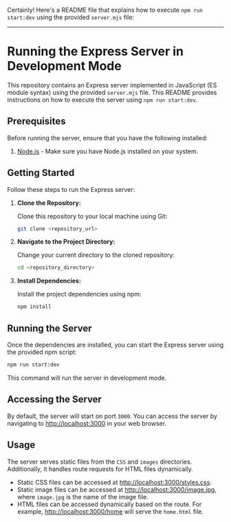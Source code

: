 Certainly! Here's a README file that explains how to execute `npm run start:dev` using the provided `server.mjs` file:

---

# Running the Express Server in Development Mode

This repository contains an Express server implemented in JavaScript (ES module syntax) using the provided `server.mjs` file. This README provides instructions on how to execute the server using `npm run start:dev`.

## Prerequisites

Before running the server, ensure that you have the following installed:

1. [Node.js](https://nodejs.org/) - Make sure you have Node.js installed on your system.

## Getting Started

Follow these steps to run the Express server:

1. **Clone the Repository:**

   Clone this repository to your local machine using Git:

   ```bash
   git clone <repository_url>
   ```

2. **Navigate to the Project Directory:**

   Change your current directory to the cloned repository:

   ```bash
   cd <repository_directory>
   ```

3. **Install Dependencies:**

   Install the project dependencies using npm:

   ```bash
   npm install
   ```

## Running the Server

Once the dependencies are installed, you can start the Express server using the provided npm script:

```bash
npm run start:dev
```

This command will run the server in development mode.

## Accessing the Server

By default, the server will start on port `3000`. You can access the server by navigating to [http://localhost:3000](http://localhost:3000) in your web browser.

## Usage

The server serves static files from the `CSS` and `images` directories. Additionally, it handles route requests for HTML files dynamically.

- Static CSS files can be accessed at [http://localhost:3000/styles.css](http://localhost:3000/styles.css).
- Static image files can be accessed at [http://localhost:3000/image.jpg](http://localhost:3000/image.jpg), where `image.jpg` is the name of the image file.
- HTML files can be accessed dynamically based on the route. For example, [http://localhost:3000/home](http://localhost:3000/home) will serve the `home.html` file.



